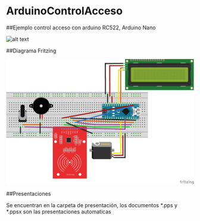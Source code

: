 # ArduinoControlAcceso

##Ejemplo control acceso con arduino RC522, Arduino Nano

![alt text](https://raw.githubusercontent.com/bjnom/ArduinoControlAcceso/master/Imagenes/imagen.jpg)


##Diagrama Fritzing

![alt text](https://raw.githubusercontent.com/bjnom/ArduinoControlAcceso/master/Imagenes/control_acceso_fritzing.png)


##Presentaciones

Se encuentran en la carpeta de presentación, los documentos *.pps y *.ppsx son las presentaciones automaticas

